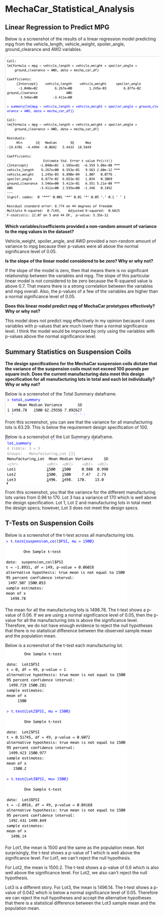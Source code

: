 # MechaCar_Statistical_Analysis

## Linear Regression to Predict MPG

Below is a screenshot of the results of a linear regression model predicting mpg from the vehicle_length, vehicle_weight, spoiler_angle, ground_clearance and AWD variables. 

![Screenshot of linear regression results](https://github.com/ereekaj/MechaCar_Statistical_Analysis/blob/main/Resources/ScreenshotLinearReg.png)

**Which variables/coefficients provided a non-random amount of variance to the mpg values in the dataset?** 

Vehicle_weight, spoiler_angle, and AWD provided a non-random amount of variance to mpg because their p-values were all above the normal significance level of 0.05. 

**Is the slope of the linear model considered to be zero? Why or why not?**

If the slope of the model is zero, then that means there is no significant relationship between the variables and mpg.  The slope of this particular linear model is not considered to be zero because the R-squared value is above 0.7. That means there is a strong correlation between the variables and mpg overall.  Also, the p-values of a few of the variables are higher than a normal significance level of 0.05. 

**Does this linear model predict mpg of MechaCar prototypes effectively? Why or why not?** 

This model does not predict mpg effectively in my opinion because it uses variables with p-values that are much lower than a normal significance level.  I think the model would be improved by only using the variables with p-values above the normal significance level.

## Summary Statistics on Suspension Coils

**The design specifications for the MechaCar suspension coils dictate that the variance of the suspension coils must not exceed 100 pounds per square inch. Does the current manufacturing data meet this design specification for all manufacturing lots in total and each lot individually? Why or why not?**

Below is a screenshot of the Total Summary dataframe. 
![screenshot of total summary](https://github.com/ereekaj/MechaCar_Statistical_Analysis/blob/main/Resources/screenshot_total_summary.png)

From this screenshot, you can see that the variance for all manufacturing lots is 63.29. This is below the requirement design specification of 100.  

Below is a screenshot of the Lot Summary dataframe. 
![screenshot of lot summary](https://github.com/ereekaj/MechaCar_Statistical_Analysis/blob/main/Resources/screenshot_lot_summary.png)

From this screenshot, you that the variance for the different manufacturing lots varies from 0.98 to 170. Lot 3 has a variance of 170 which is well above the design specification.  Lot 1, Lot 2 and manufacturing lots in total meet the design specs; however, Lot 3 does not meet the design specs.

## T-Tests on Suspension Coils

Below is a screenshot of the t-test across all manufacturing lots. 
![screenshot of ttest all manufacturing lots](https://github.com/ereekaj/MechaCar_Statistical_Analysis/blob/main/Resources/screenshot_ttestALL.png)

The mean for all the manufacturing lots is 1498.78.  The t-test shows a p-value of 0.06. If we are using a normal significance level of 0.05, then the p-value for all the manufacturing lots is above the significance level. Therefore, we do not have enough evidence to reject the null hypotheses that there is no statistical difference between the observed sample mean and the population mean. 

Below is a screenshot of the t-test each manufacturing lot. 
![screenshot of ttest each manufacturing lot](https://github.com/ereekaj/MechaCar_Statistical_Analysis/blob/main/Resources/screenshot_ttest_by_lot.png)

For Lot1, the mean is 1500 and the same as the population mean.  Not surprisingly, the t-test shows a p-value of 1 which is well above the significance level.  For Lot1, we can't reject the null hypothesis. 

For Lot2, the mean is 1500.2. The t-test shows a p-value of 0.6 which is also well above the significance level.  For Lot2, we also can't reject the null hypothesis.

Lot3 is a different story. For Lot3, the mean is 1496.14. The t-test shows a p-value of 0.042 which is below a normal significance level of 0.05.  Therefore we can reject the null hypotheses and accept the alternative hypotheses that there is a statistical difference between the Lot3 sample mean and the population mean.  
